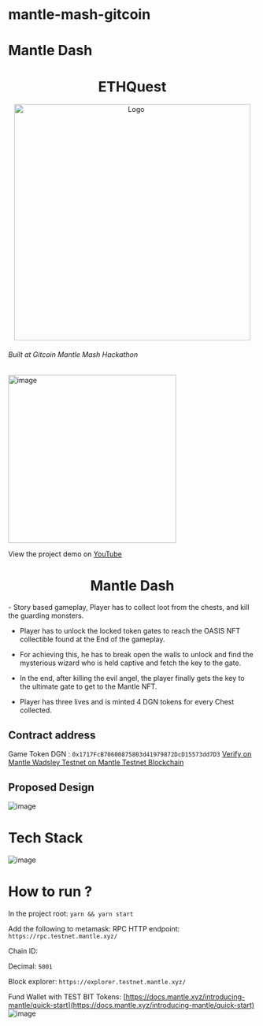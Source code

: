# mantle-mash-gitcoin 
# Mantle Dash
<h1 align="center">ETHQuest</h1>

<p align="center">
   <a href="/">
    <img src="./logo.png" alt="Logo" width="480" height="480">
  </a> 

  <h6>Built at Gitcoin Mantle Mash Hackathon</h6>


  <img width="341" alt="image" src="https://user-images.githubusercontent.com/43913734/220740749-e9d57bc0-646e-495d-8c4e-ca2579eae874.png">




  </p>

  <p>View the project demo on <a href="">YouTube</a></p>
</p>



<h1 align="center">Mantle Dash</h1>
- Story based gameplay, Player has to collect loot from the chests, and kill the guarding monsters.

- Player has to unlock the locked token gates to reach the OASIS NFT collectible found at the End of the gameplay.


- For achieving this, he has to break open the walls to unlock and find the mysterious wizard who is held captive and fetch the key to the gate.


- In the end, after killing the evil angel, the player finally gets the key to the ultimate gate to get to the Mantle NFT.


- Player has three lives and is minted 4 DGN tokens for every Chest collected.

## Contract address 
Game Token DGN : `0x1717FcB70600875803d41979872DcD15573dd7D3`
[Verify on Mantle Wadsley Testnet on Mantle Testnet Blockchain](https://explorer.testnet.mantle.xyz/address/0x1717FcB70600875803d41979872DcD15573dd7D3)  

## Proposed Design
![image](https://user-images.githubusercontent.com/43913734/220736521-dbdd9aeb-fecb-411c-bf30-f8f64f3e941b.png)



# Tech Stack
![image](https://user-images.githubusercontent.com/43913734/220737532-7323c7f0-f9e3-44b7-821d-7d8e274e5462.png)

# How to run ?

In the project root:
`yarn && yarn start`

Add the following to metamask:
RPC HTTP endpoint: `https://rpc.testnet.mantle.xyz/`


Chain ID:

Decimal: `5001`

Block explorer: `https://explorer.testnet.mantle.xyz/`

Fund Wallet with TEST BIT Tokens: [https://docs.mantle.xyz/introducing-mantle/quick-start](https://docs.mantle.xyz/introducing-mantle/quick-start)
![image](https://user-images.githubusercontent.com/43913734/220738255-141acb4a-63c2-4246-9451-8cfa7c08909b.png)
